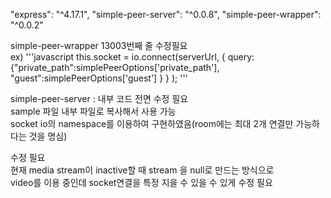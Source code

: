 "express": "^4.17.1",
"simple-peer-server": "^0.0.8",
"simple-peer-wrapper": "^0.0.2"

simple-peer-wrapper 13003번째 줄 수정필요  
ex)
'''javascript
    this.socket = io.connect(serverUrl, {
      query:{"private_path":simplePeerOptions['private_path'], "guest":simplePeerOptions['guest'] }
    }
    );
'''

simple-peer-server : 내부 코드 전면 수정 필요  
sample 파일 내부 파일로 복사해서 사용 가능  
socket io의 namespace를 이용하여 구현하였음(room에는 최대 2개 연결만 가능하다는 것을 명심)  


수정 필요  
현재 media stream이 inactive할 때 stream 을 null로 만드는 방식으로  
video를 이용 중인데 socket연결을 특정 지을 수 있을 수 있게 수정 필요  


